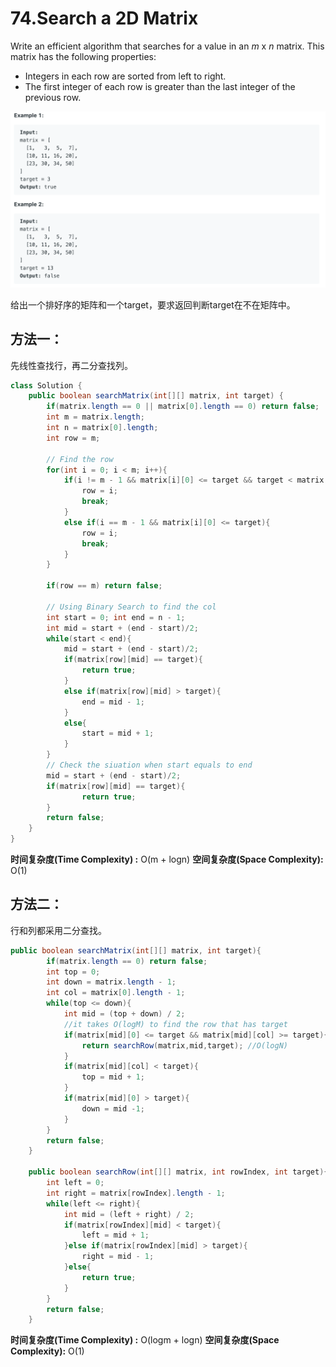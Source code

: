 # 74.Search a 2D Matrix

Write an efficient algorithm that searches for a value in an _m_ x _n_ matrix. This matrix has the following properties:

* Integers in each row are sorted from left to right.
* The first integer of each row is greater than the last integer of the previous row.

![](.gitbook/assets/image%20%2834%29.png)

给出一个排好序的矩阵和一个target，要求返回判断target在不在矩阵中。

## 方法一：

先线性查找行，再二分查找列。

```java
class Solution {
    public boolean searchMatrix(int[][] matrix, int target) {
        if(matrix.length == 0 || matrix[0].length == 0) return false;
        int m = matrix.length;
        int n = matrix[0].length;
        int row = m;
        
        // Find the row
        for(int i = 0; i < m; i++){
            if(i != m - 1 && matrix[i][0] <= target && target < matrix[i+1][0]){
                row = i;
                break;
            }
            else if(i == m - 1 && matrix[i][0] <= target){
                row = i;
                break;
            }
        }
        
        if(row == m) return false;
        
        // Using Binary Search to find the col
        int start = 0; int end = n - 1; 
        int mid = start + (end - start)/2;
        while(start < end){
            mid = start + (end - start)/2;
            if(matrix[row][mid] == target){
                return true;
            }
            else if(matrix[row][mid] > target){
                end = mid - 1;
            }
            else{
                start = mid + 1;
            }
        }
        // Check the siuation when start equals to end
        mid = start + (end - start)/2;
        if(matrix[row][mid] == target){
                return true;
        }
        return false;
    }
}
```

**时间复杂度\(Time Complexity\) :** O\(m + logn\)          **空间复杂度\(Space Complexity\):** O\(1\)

## 方法二：

行和列都采用二分查找。

```java
public boolean searchMatrix(int[][] matrix, int target){
        if(matrix.length == 0) return false;
        int top = 0;
        int down = matrix.length - 1;
        int col = matrix[0].length - 1;
        while(top <= down){
            int mid = (top + down) / 2;
            //it takes O(logM) to find the row that has target
            if(matrix[mid][0] <= target && matrix[mid][col] >= target){
                return searchRow(matrix,mid,target); //O(logN)
            }
            if(matrix[mid][col] < target){
                top = mid + 1;
            }
            if(matrix[mid][0] > target){
                down = mid -1;
            }
        }
        return false;
    }
    
    public boolean searchRow(int[][] matrix, int rowIndex, int target){
        int left = 0;
        int right = matrix[rowIndex].length - 1;
        while(left <= right){
            int mid = (left + right) / 2;
            if(matrix[rowIndex][mid] < target){
                left = mid + 1;
            }else if(matrix[rowIndex][mid] > target){
                right = mid - 1;
            }else{
                return true;
            }
        }
        return false;
    }
```

**时间复杂度\(Time Complexity\) :** O\(logm + logn\)          **空间复杂度\(Space Complexity\):** O\(1\)

